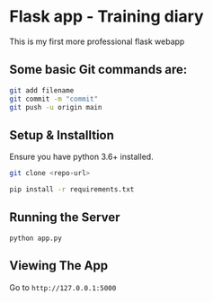 # Flask app - Training diary

This is my first more professional flask webapp

## Some basic Git commands are:

```bash
git add filename
git commit -m "commit"
git push -u origin main
```

## Setup & Installtion
Ensure you have python 3.6+ installed.
```bash
git clone <repo-url>
```
```bash
pip install -r requirements.txt
```

## Running the Server
```
python app.py
```

## Viewing The App

Go to `http://127.0.0.1:5000`